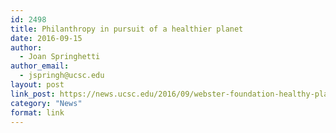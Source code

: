 ```yaml
---
id: 2498
title: Philanthropy in pursuit of a healthier planet
date: 2016-09-15
author:
  - Joan Springhetti
author_email:
  - jspringh@ucsc.edu
layout: post
link_post: https://news.ucsc.edu/2016/09/webster-foundation-healthy-planet.html
category: "News"
format: link
---
```

